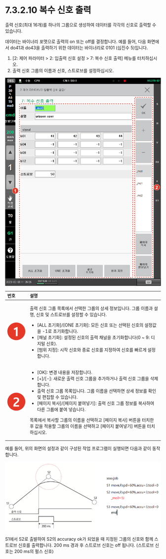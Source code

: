 # 7.3.2.10    복수 신호 출력

출력 신호\(최대 16개\)를 하나의 그룹으로 생성하여 데이터를 각각의 신호로 출력할 수 있습니다.

데이터는 바이너리 포맷으로 출력의 on 또는 off를 결정합니다. 예를 들어, 다음 화면에서 do41과 do43을 출력하기 위한 데이터는 바이너리로 0101 \(십진수 5\)입니다.

1. \[2: 제어 파라미터 &gt; 2: 입출력 신호 설정 &gt; 7: 복수 신호 출력\] 메뉴를 터치하십시오.
2. 출력 신호 그룹의 이름과 신호, 스트로브를 설정하십시오.

![](../../../.gitbook/assets/image%20%2847%29.png)

<table>
  <thead>
    <tr>
      <th style="text-align:left">&#xBC88;&#xD638;</th>
      <th style="text-align:left">&#xC124;&#xBA85;</th>
    </tr>
  </thead>
  <tbody>
    <tr>
      <td style="text-align:left">
        <img src="../../../.gitbook/assets/c1.png" alt/>
      </td>
      <td style="text-align:left">
        <p>&#xCD9C;&#xB825; &#xC2E0;&#xD638; &#xADF8;&#xB8F9; &#xBAA9;&#xB85D;&#xC5D0;&#xC11C;
          &#xC120;&#xD0DD;&#xD55C; &#xADF8;&#xB8F9;&#xC758; &#xC0C1;&#xC138; &#xC815;&#xBCF4;&#xC785;&#xB2C8;&#xB2E4;.
          &#xADF8;&#xB8F9; &#xC774;&#xB984;&#xACFC; &#xC124;&#xBA85;, &#xC2E0;&#xD638;
          &#xBC0F; &#xC2A4;&#xD2B8;&#xB85C;&#xBE0C;&#xB97C; &#xC124;&#xC815;&#xD560;
          &#xC218; &#xC788;&#xC2B5;&#xB2C8;&#xB2E4;.</p>
        <ul>
          <li>[ALL &#xCD08;&#xAE30;&#xD654;]/[ONE &#xCD08;&#xAE30;&#xD654;]: &#xBAA8;&#xB4E0;
            &#xC2E0;&#xD638; &#xB610;&#xB294; &#xC120;&#xD0DD;&#xB41C; &#xC2E0;&#xD638;&#xC758;
            &#xC124;&#xC815;&#xAC12;&#xC744; -1&#xB85C; &#xCD08;&#xAE30;&#xD654;&#xD569;&#xB2C8;&#xB2E4;.</li>
          <li>[&#xCC44;&#xB110; &#xCD08;&#xAE30;&#xD654;]: &#xC124;&#xC815;&#xB41C;
            &#xC2E0;&#xD638;&#xC758; &#xCD9C;&#xB825; &#xCC44;&#xB110;&#xC744; &#xCD08;&#xAE30;&#xD654;&#xD569;&#xB2C8;&#xB2E4;(0
            ~ 9: &#xB514;&#xC9C0;&#xD138; &#xC2E0;&#xD638;).</li>
          <li>[&#xBC94;&#xC704; &#xC9C0;&#xC815;]: &#xC2DC;&#xC791; &#xC2E0;&#xD638;&#xC640;
            &#xC885;&#xB8CC; &#xC2E0;&#xD638;&#xB97C; &#xC9C0;&#xC815;&#xD558;&#xC5EC;
            &#xC2E0;&#xD638;&#xB97C; &#xBE60;&#xB974;&#xAC8C; &#xC124;&#xC815;&#xD569;&#xB2C8;&#xB2E4;.</li>
        </ul>
      </td>
    </tr>
    <tr>
      <td style="text-align:left">
        <img src="../../../.gitbook/assets/c2.png" alt/>
      </td>
      <td style="text-align:left">
        <ul>
          <li>[OK]: &#xBCC0;&#xACBD; &#xB0B4;&#xC6A9;&#xC744; &#xC800;&#xC7A5;&#xD569;&#xB2C8;&#xB2E4;.</li>
          <li>[+]/[-]: &#xC0C8;&#xB85C;&#xC6B4; &#xCD9C;&#xB825; &#xC2E0;&#xD638; &#xADF8;&#xB8F9;&#xC744;
            &#xCD94;&#xAC00;&#xD558;&#xAC70;&#xB098; &#xCD9C;&#xB825; &#xC2E0;&#xD638;
            &#xADF8;&#xB8F9;&#xC744; &#xC0AD;&#xC81C;&#xD569;&#xB2C8;&#xB2E4;.</li>
          <li>&#xCD9C;&#xB825; &#xC2E0;&#xD638; &#xADF8;&#xB8F9; &#xBAA9;&#xB85D;&#xC785;&#xB2C8;&#xB2E4;.
            &#xADF8;&#xB8F9; &#xC774;&#xB984;&#xC744; &#xC120;&#xD0DD;&#xD558;&#xBA74;
            &#xC0C1;&#xC138; &#xC815;&#xBCF4;&#xB97C; &#xD655;&#xC778; &#xBC0F; &#xD3B8;&#xC9D1;&#xD560;
            &#xC218; &#xC788;&#xC2B5;&#xB2C8;&#xB2E4;.</li>
          <li>[&#xD398;&#xC774;&#xC9C0; &#xBCF5;&#xC0AC;]/[&#xD398;&#xC774;&#xC9C0;
            &#xBD99;&#xC5EC;&#xB123;&#xAE30;]: &#xCD9C;&#xB825; &#xC2E0;&#xD638; &#xADF8;&#xB8F9;
            &#xC815;&#xBCF4;&#xB97C; &#xBCF5;&#xC0AC;&#xD558;&#xC5EC; &#xB2E4;&#xB978;
            &#xADF8;&#xB8F9;&#xC5D0; &#xBD99;&#xC5EC; &#xB123;&#xC2B5;&#xB2C8;&#xB2E4;.</li>
        </ul>
        <p>&#xBAA9;&#xB85D;&#xC5D0;&#xC11C; &#xBCF5;&#xC0AC;&#xD560; &#xADF8;&#xB8F9;&#xC758;
          &#xC774;&#xB984;&#xC744; &#xC120;&#xD0DD;&#xD558;&#xACE0; [&#xD398;&#xC774;&#xC9C0;
          &#xBCF5;&#xC0AC;] &#xBC84;&#xD2BC;&#xC744; &#xD130;&#xCE58;&#xD55C; &#xD6C4;
          &#xAC12;&#xC744; &#xC801;&#xC6A9;&#xD560; &#xADF8;&#xB8F9;&#xC758; &#xC774;&#xB984;&#xC744;
          &#xC120;&#xD0DD;&#xD558;&#xACE0; [&#xD398;&#xC774;&#xC9C0; &#xBD99;&#xC5EC;&#xB123;&#xAE30;]
          &#xBC84;&#xD2BC;&#xC744; &#xD130;&#xCE58;&#xD558;&#xC2ED;&#xC2DC;&#xC624;.</p>
      </td>
    </tr>
  </tbody>
</table>

예를 들어, 위의 화면의 설정과 같이 구성된 작업 프로그램이 실행되면 다음과 같이 동작합니다.

![&#xADF8;&#xB9BC; 55 &#xC791;&#xC5C5; &#xD504;&#xB85C;&#xADF8;&#xB7A8; &#xC2E4;&#xD589; &#xC608;](../../../.gitbook/assets/image%20%2858%29.png)

S1에서 S2로 출발하여 S2의 accuracy ok가 되었을 때 지정된 그룹의 신호와 함께 스트로브 신호를 출력합니다. 200 ms 경과 후 스트로브 신호는 off 됩니다. \(스트로브 신호는 200 ms의 펄스 신호\)

